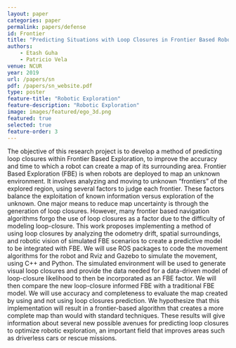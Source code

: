 ```yaml
---
layout: paper
categories: paper
permalink: papers/defense
id: Frontier
title: "Predicting Situations with Loop Closures in Frontier Based Robotic Exploration"
authors:
    - Etash Guha
    - Patricio Vela
venue: NCUR
year: 2019
url: /papers/sn
pdf: /papers/sn_website.pdf
type: poster
feature-title: "Robotic Exploration"
feature-description: "Robotic Exploration"
image: images/featured/ego_3d.png
featured: true
selected: true
feature-order: 3
---
```


The objective of this research project is to develop a method of predicting loop closures within Frontier Based Exploration, to improve the accuracy and time to which a robot can create a map of its surrounding area. Frontier Based Exploration (FBE) is when robots are deployed to map an unknown environment. It involves analyzing and moving to unknown “frontiers” of the explored region, using several factors to judge each frontier. These factors balance the exploitation of known information versus exploration of the unknown. One major means to reduce map uncertainty is through the generation of loop closures. However, many frontier based navigation algorithms forgo the use of loop closures as a factor due to the difficulty of modeling loop-closure. This work proposes implementing a method of using loop closures by analyzing the odometry drift, spatial surroundings, and robotic vision of simulated FBE scenarios to create a predictive model to be integrated with FBE. We will use ROS packages to code the movement algorithms for the robot and Rviz and Gazebo to simulate the movement, using C++ and Python. The simulated environment will be used to generate visual loop closures and provide the data needed for a data-driven model of loop-closure likelihood to then be incorporated as an FBE factor. We will then compare the new loop-closure informed FBE with a traditional FBE model. We will use accuracy and completeness to evaluate the map created by using and not using loop closures prediction. We hypothesize that this implementation will result in a frontier-based algorithm that creates a more complete map than would with standard techniques. These results will give information about several new possible avenues for predicting loop closures to optimize robotic exploration, an important field that improves areas such as driverless cars or rescue missions.
